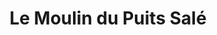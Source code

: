 ---
title: "Le Moulin du Puits Salé"
url: /saint-martin-de-re/le-moulin-du-puits-sale/
shop: thé
---